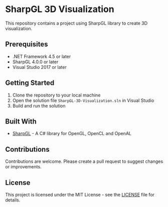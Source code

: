 # SharpGL 3D Visualization

This repository contains a project using SharpGL library to create 3D visualization.

## Prerequisites
- .NET Framework 4.5 or later
- SharpGL 4.0.0 or later
- Visual Studio 2017 or later

## Getting Started
1. Clone the repository to your local machine
2. Open the solution file `SharpGL-3D-Visualization.sln` in Visual Studio
3. Build and run the solution

## Built With
- [SharpGL](https://github.com/dwmkerr/sharpgl) - A C# library for OpenGL, OpenCL and OpenAL

## Contributions
Contributions are welcome. Please create a pull request to suggest changes or improvements.

## License
This project is licensed under the MIT License - see the [LICENSE](LICENSE) file for details.
